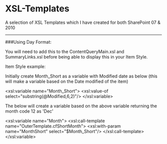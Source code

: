 XSL-Templates
=============

A selection of XSL Templates which I have created for both SharePoint 07 &amp; 2010


---
###Using Day Format:

You will need to add this to the ContentQueryMain.xsl and SummaryLinks.xsl before being able to display this in your Item Style.

Item Style example:

Initially create Month_Short as a variable with Modified date as below (this will make a variable based on the Date modified of the item)

<xsl:variable name="Month_Short">
  <xsl:value-of select="substring(@Modified,6,2)"/>
</xsl:variable>

The below will create a variable based on the above variable returning the month code 12 as 'Dec'

<xsl:variable name="Month">
  <xsl:call-template name="OuterTemplate.cfShortMonth">
    <xsl:with-param name="MonthShort" select="$Month_Short"/>
  </xsl:call-template>
</xsl:variable>
